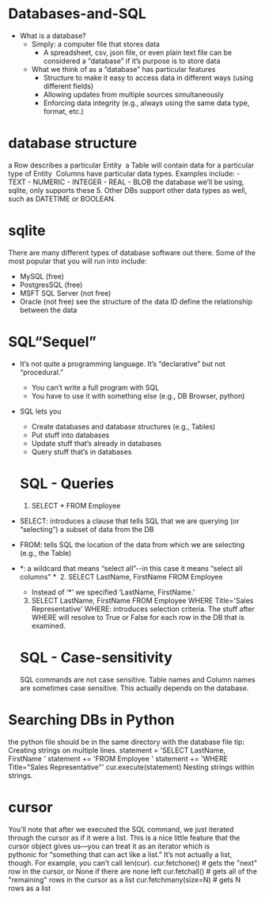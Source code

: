 # Databases-and-SQL


- What is a database?
  - Simply: a computer file that stores data
    - A spreadsheet, csv, json file, or even plain text file can be considered a “database” if it’s purpose is to store data
  - What we think of as a “database” has particular features
    - Structure to make it easy to access data in different ways (using different fields)
    - Allowing updates from multiple sources simultaneously
    - Enforcing data integrity (e.g., always using the same data type, format, etc.)
    
# database structure 
  a Row describes a particular Entity
  a Table will contain data for a particular type of Entity
  Columns have particular data types. Examples include:
    - TEXT
    - NUMERIC
    - INTEGER
    - REAL
    - BLOB
  the database we’ll be using, sqlite, only supports these 5. 
  Other DBs support other data types as well, such as DATETIME or BOOLEAN. 
  
 
# sqlite
There are many different types of database software out there. Some of the most popular that you will run into include:

- MySQL (free)
- PostgresSQL (free)
- MSFT SQL Server (not free)
- Oracle (not free)
see the structure of the data
ID define the relationship between the data

# SQL“Sequel”
- It’s not quite a programming language. It’s “declarative” but not “procedural.”
  - You can’t write a full program with SQL
  - You have to use it with something else (e.g., DB Browser, python)
- SQL lets you
  - Create databases and database structures (e.g., Tables)
  - Put stuff into databases
  - Update stuff that’s already in databases
  - Query stuff that’s in databases
  # SQL - Queries
  1. SELECT * FROM Employee
- SELECT: introduces a clause that tells SQL that we are querying (or “selecting”) a subset of data from the DB
- FROM: tells SQL the location of the data from which we are selecting (e.g., the Table)
- *: a wildcard that means “select all”--in this case it means “select all columns” *
  2. SELECT LastName, FirstName FROM Employee 
  - Instead of ‘*’ we specified ‘LastName, FirstName.’
  3. SELECT LastName, FirstName FROM Employee WHERE Title='Sales Representative'
  WHERE: introduces selection criteria. The stuff after WHERE will resolve to True or False for each row in the DB that is examined. 


  
  # SQL - Case-sensitivity
  SQL commands are not case sensitive.
  Table names and Column names are sometimes case sensitive. This actually depends on the database.

# Searching DBs in Python
  the python file should be in the same directory with the database file
  tip:
  Creating strings on multiple lines. 
    statement = 'SELECT LastName, FirstName '
    statement += 'FROM Employee '
    statement += 'WHERE Title="Sales Representative"'
    cur.execute(statement)
  Nesting strings within strings.
  # cursor
  You’ll note that after we executed the SQL command, we just iterated through the cursor as if it were a list.   This is a nice little feature that the cursor object gives us—you can treat it as an iterator which is    
  pythonic for “something that can act like a list.” It’s not actually a list, though. For example, you can’t     call len(cur).
      cur.fetchone() # gets the "next" row in the cursor, or None if there are none left
      cur.fetchall() # gets all of the "remaining" rows in the cursor as a list
      cur.fetchmany(size=N) # gets N rows as a list
  
  
  
  

  
  
